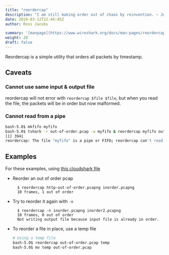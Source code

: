 ```yaml
---
title: "reordercap"
description: "I am still making order out of chaos by reinvention. — John le Carre"
date: 2019-03-12T12:44:45Z
author: Ross Jacobs

summary: '[manpage](https://www.wireshark.org/docs/man-pages/reordercap.html) | [Wireshark Docs](https://www.wireshark.org/docs/wsug_html_chunked/AppToolsreordercap.html) | [code](https://github.com/wireshark/wireshark/blob/master/reordercap.c)'
weight: 20
draft: false
---
```


Reordercap is a simple utility that orders all packets by timestamp.

## Caveats

### Cannot use same input & output file

reordercap will not error with `reordercap $file $file`, but when you read the file, the packets will be in order but now malformed.

### Cannot read from a pipe

```bash
bash-5.0$ mkfifo myfifo
bash-5.0$ tshark -r out-of-order.pcap -w myfifo & reordercap myfifo out-of-order.pcap
[1] 3941
reordercap: The file "myfifo" is a pipe or FIFO; reordercap can't read pipe or FIFO files in two-pass mode.
```

## Examples

For these examples, using [this cloudshark file](https://www.cloudshark.org/captures/6ffcd7e10730)

* Reorder an out of order pcap

        $ reordercap http-out-of-order.pcapng inorder.pcapng
        10 frames, 1 out of order

* Try to reorder it again with `-n`

        $ reordercap -n inorder.pcapng inorder2.pcapng
        10 frames, 0 out of order
        Not writing output file because input file is already in order.

* To reorder a file in place, use a temp file

    ```bash
    # Using a temp file
    bash-5.0$ reordercap out-of-order.pcap temp
    bash-5.0$ mv temp out-of-order.pcap
    ```
